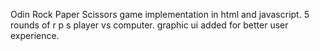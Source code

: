 Odin Rock Paper Scissors game implementation in html and javascript.
5 rounds of r p s player vs computer.
graphic ui added for better user experience.
